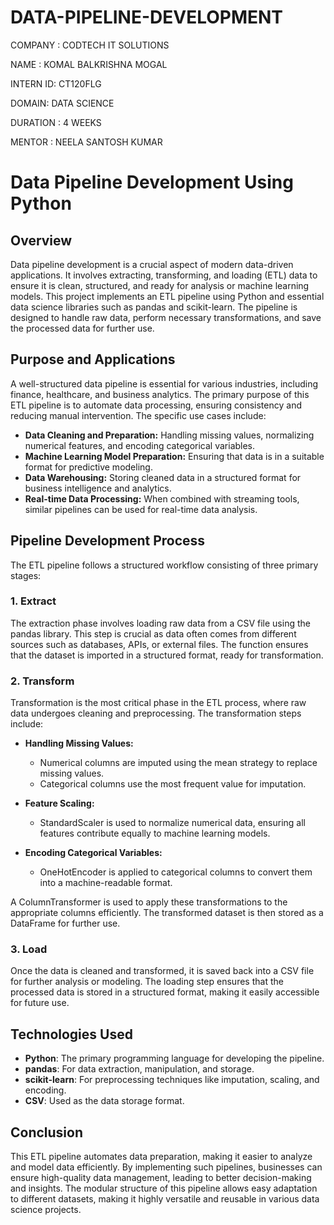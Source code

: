 # DATA-PIPELINE-DEVELOPMENT

COMPANY : CODTECH IT SOLUTIONS

NAME : KOMAL BALKRISHNA MOGAL

INTERN ID: CT120FLG

DOMAIN: DATA SCIENCE

DURATION : 4 WEEKS

MENTOR : NEELA SANTOSH KUMAR

# Data Pipeline Development Using Python

## Overview
Data pipeline development is a crucial aspect of modern data-driven applications. It involves extracting, transforming, and loading (ETL) data to ensure it is clean, structured, and ready for analysis or machine learning models. This project implements an ETL pipeline using Python and essential data science libraries such as pandas and scikit-learn. The pipeline is designed to handle raw data, perform necessary transformations, and save the processed data for further use.

## Purpose and Applications
A well-structured data pipeline is essential for various industries, including finance, healthcare, and business analytics. The primary purpose of this ETL pipeline is to automate data processing, ensuring consistency and reducing manual intervention. The specific use cases include:

- **Data Cleaning and Preparation:** Handling missing values, normalizing numerical features, and encoding categorical variables.
- **Machine Learning Model Preparation:** Ensuring that data is in a suitable format for predictive modeling.
- **Data Warehousing:** Storing cleaned data in a structured format for business intelligence and analytics.
- **Real-time Data Processing:** When combined with streaming tools, similar pipelines can be used for real-time data analysis.

## Pipeline Development Process
The ETL pipeline follows a structured workflow consisting of three primary stages:

### 1. Extract
The extraction phase involves loading raw data from a CSV file using the pandas library. This step is crucial as data often comes from different sources such as databases, APIs, or external files. The function ensures that the dataset is imported in a structured format, ready for transformation.

### 2. Transform
Transformation is the most critical phase in the ETL process, where raw data undergoes cleaning and preprocessing. The transformation steps include:

- **Handling Missing Values:**
  - Numerical columns are imputed using the mean strategy to replace missing values.
  - Categorical columns use the most frequent value for imputation.

- **Feature Scaling:**
  - StandardScaler is used to normalize numerical data, ensuring all features contribute equally to machine learning models.

- **Encoding Categorical Variables:**
  - OneHotEncoder is applied to categorical columns to convert them into a machine-readable format.

A ColumnTransformer is used to apply these transformations to the appropriate columns efficiently. The transformed dataset is then stored as a DataFrame for further use.

### 3. Load
Once the data is cleaned and transformed, it is saved back into a CSV file for further analysis or modeling. The loading step ensures that the processed data is stored in a structured format, making it easily accessible for future use.

## Technologies Used
- **Python**: The primary programming language for developing the pipeline.
- **pandas**: For data extraction, manipulation, and storage.
- **scikit-learn**: For preprocessing techniques like imputation, scaling, and encoding.
- **CSV**: Used as the data storage format.

## Conclusion
This ETL pipeline automates data preparation, making it easier to analyze and model data efficiently. By implementing such pipelines, businesses can ensure high-quality data management, leading to better decision-making and insights. The modular structure of this pipeline allows easy adaptation to different datasets, making it highly versatile and reusable in various data science projects.
